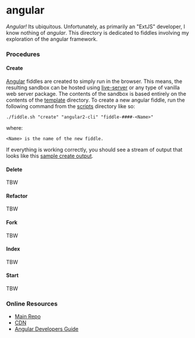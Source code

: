 angular
======

_Angular!_ Its ubiquitous.  Unfortunately, as primarily an "ExtJS" developer, I know nothing of _angular_.
This directory is dedicated to fiddles involving my exploration of the angular framework.


### Procedures

#### Create

[Angular](../angular) fiddles are created to simply run in the browser.  This means, the resulting sandbox can
be hosted using [live-server](https://www.npmjs.com/package/live-server) or any type of vanilla web server
package. The contents of the sandbox is based entirely on the contents of the [template](template) directory.
To create a new angular fiddle, run the following command from the [scripts](../../scripts) directory like so:

    ./fiddle.sh "create" "angular2-cli" "fiddle-####-<Name>"

where:

    <Name> is the name of the new fiddle.

If everything is working correctly, you should see a stream of output that looks like this [sample create output](CREATE.markdown).

#### Delete

TBW

#### Refactor

TBW

#### Fork

TBW

#### Index

TBW

#### Start

TBW


### Online Resources

*   [Main Repo](https://github.com/angular/angular.js)
*   [CDN](https://cdnjs.com/libraries/angular.js/1.5.0-rc.2)
*   [Angular Developers Guide](https://docs.angularjs.org/guide)


